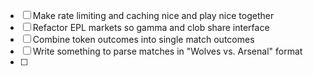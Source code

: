 - [ ] Make rate limiting and caching nice and play nice together 
- [ ] Refactor EPL markets so gamma and clob share interface 
- [ ] Combine token outcomes into single match outcomes     
- [ ] Write something to parse matches in "Wolves vs. Arsenal" format
- [ ] 